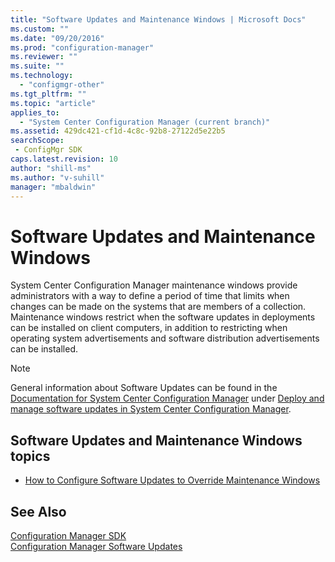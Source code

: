 ```yaml
---
title: "Software Updates and Maintenance Windows | Microsoft Docs"
ms.custom: ""
ms.date: "09/20/2016"
ms.prod: "configuration-manager"
ms.reviewer: ""
ms.suite: ""
ms.technology:
  - "configmgr-other"
ms.tgt_pltfrm: ""
ms.topic: "article"
applies_to:
  - "System Center Configuration Manager (current branch)"
ms.assetid: 429dc421-cf1d-4c8c-92b8-27122d5e22b5searchScope: - ConfigMgr SDK
caps.latest.revision: 10
author: "shill-ms"
ms.author: "v-suhill"
manager: "mbaldwin"
---
```

# Software Updates and Maintenance Windows
System Center Configuration Manager maintenance windows provide administrators with a way to define a period of time that limits when changes can be made on the systems that are members of a collection. Maintenance windows restrict when the software updates in deployments can be installed on client computers, in addition to restricting when operating system advertisements and software distribution advertisements can be installed.  

> [!NOTE]
>  General information about Software Updates can be found in the [Documentation for System Center Configuration Manager](https://technet.microsoft.com/en-us/library/mt346023.aspx) under [Deploy and manage software updates in System Center Configuration Manager](https://technet.microsoft.com/en-us/library/mt634340.aspx).  

## Software Updates and Maintenance Windows topics  

-   [How to Configure Software Updates to Override Maintenance Windows](../../develop/sum/how-to-configure-software-updates-to-override-maintenance-windows.md)  

## See Also  
 [Configuration Manager SDK](../../develop/core/misc/system-center-configuration-manager-sdk.md)   
 [Configuration Manager Software Updates](../../develop/sum/software-updates.md)

